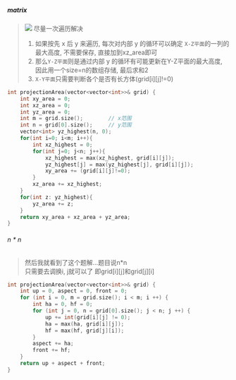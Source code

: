 ##### matrix
> <img src="https://s3-lc-upload.s3.amazonaws.com/uploads/2018/08/02/shadow.png">
> 尽量一次遍历解决      
> 
> 1. 如果按先 x 后 y 来遍历, 每次对内部 y 的循环可以确定 `X-Z平面`的一列的最大高度, 不需要保存, 直接加到xz_area即可     
> 2. 那么`Y-Z平面`则是通过内部 y 的循环有可能更新在Y-Z平面的最大高度, 因此用一个size=n的数组存储, 最后求和2
> 3. `X-Y平面`只需要判断各个是否有长方体(grid[i][j]!=0)

```CPP
int projectionArea(vector<vector<int>>& grid) {
    int xy_area = 0;
    int xz_area = 0;
    int yz_area = 0;
    int m = grid.size();        // x范围
    int n = grid[0].size();     // y范围
    vector<int> yz_highest(n, 0);
    for(int i=0; i<m; i++){
        int xz_highest = 0;
        for(int j=0; j<n; j++){
            xz_highest = max(xz_highest, grid[i][j]);
            yz_highest[j] = max(yz_highest[j], grid[i][j]);
            xy_area += (grid[i][j]!=0);
        }
        xz_area += xz_highest;
    }
    for(int z: yz_highest){
        yz_area += z;
    }
    return xy_area + xz_area + yz_area;
}
```

###### n * n
> 然后我就看到了这个题解...题目说n*n        
> 只需要去调换i, j就可以了
> 即grid[i][j]和grid[j][i]

```CPP
int projectionArea(vector<vector<int>>& grid) {
    int up = 0, aspect = 0, front = 0;
    for (int i = 0, m = grid.size(); i < m; i ++) {
        int ha = 0, hf = 0;
        for (int j = 0, n = grid[0].size(); j < n; j ++) {
            up += int(grid[i][j] != 0);
            ha = max(ha, grid[i][j]);
            hf = max(hf, grid[j][i]);
        }
        aspect += ha;
        front += hf;
    }
    return up + aspect + front;
}
```